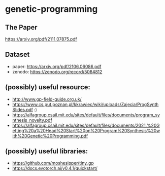 # genetic-programming

## The Paper
https://arxiv.org/pdf/2111.07875.pdf

## Dataset
- paper: https://arxiv.org/pdf/2106.06086.pdf
- zenodo: https://zenodo.org/record/5084812

## (possibly) useful resource:
- http://www.gp-field-guide.org.uk/
- https://www.cs.put.poznan.pl/kkrawiec/wiki/uploads/Zajecia/ProgSynthSlides.pdf   :)
- https://alfagroup.csail.mit.edu/sites/default/files/documents/program_synthesis_novelty.pdf
- https://alfagroup.csail.mit.edu/sites/default/files/documents/2021.%20Getting%20a%20Head%20Start%20on%20Program%20Synthesis%20with%20Genetic%20Programming.pdf

## (possibly) useful libraries:
- https://github.com/moshesipper/tiny_gp
- https://docs.evotorch.ai/v0.4.1/quickstart/
